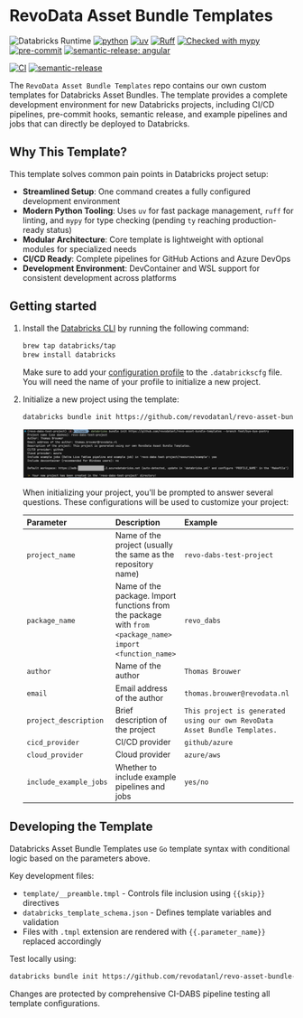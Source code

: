 # RevoData Asset Bundle Templates

![Databricks Runtime](https://img.shields.io/badge/Databricks%20Runtime-15.4--LTS-%231B3139)
[![python](https://img.shields.io/badge/python-3.11-g)](https://www.python.org)
[![uv](https://img.shields.io/endpoint?url=https://raw.githubusercontent.com/astral-sh/uv/main/assets/badge/v0.json)](https://github.com/astral-sh/uv)
[![Ruff](https://img.shields.io/endpoint?url=https://raw.githubusercontent.com/astral-sh/ruff/main/assets/badge/v2.json)](https://github.com/astral-sh/ruff)
[![Checked with mypy](http://www.mypy-lang.org/static/mypy_badge.svg)](http://mypy-lang.org/)
[![pre-commit](https://img.shields.io/badge/pre--commit-enabled-brightgreen?logo=pre-commit&logoColor=white)](https://github.com/pre-commit/pre-commit)
[![semantic-release: angular](https://img.shields.io/badge/semantic--release-angular-e10079?logo=semantic-release)](https://github.com/semantic-release/semantic-release)

[![CI](https://github.com/revodatanl/revo-asset-bundle-templates/actions/workflows/ci-dabs.yml/badge.svg)](https://github.com/revodatanl/revo-asset-bundle-templates/actions/workflows/ci-dabs.yml)
[![semantic-release](https://github.com/revodatanl/revo-asset-bundle-templates/actions/workflows/semantic-release.yml/badge.svg)](https://github.com/revodatanl/revo-asset-bundle-templates/actions/workflows/semantic-release.yml)

The `RevoData Asset Bundle Templates` repo contains our own custom templates for Databricks Asset Bundles. The template provides a complete development environment for new Databricks projects, including CI/CD pipelines, pre-commit hooks, semantic release, and example pipelines and jobs that can directly be deployed to Databricks.

## Why This Template?

This template solves common pain points in Databricks project setup:

- **Streamlined Setup**: One command creates a fully configured development environment
- **Modern Python Tooling**: Uses `uv` for fast package management, `ruff` for linting, and `mypy` for type checking (pending `ty` reaching production-ready status)
- **Modular Architecture**: Core template is lightweight with optional modules for specialized needs
- **CI/CD Ready**: Complete pipelines for GitHub Actions and Azure DevOps
- **Development Environment**: DevContainer and WSL support for consistent development across platforms

## Getting started

1. Install the [Databricks CLI](https://docs.databricks.com/en/dev-tools/cli/index.html) by running the following command:

    ```bash
    brew tap databricks/tap
    brew install databricks
    ```

    Make sure to add your [configuration profile](https://docs.databricks.com/en/dev-tools/cli/profiles.html) to the `.databrickscfg` file. You will need the name of your profile to initialize a new project.

2. Initialize a new project using the template:

    ```bash
    databricks bundle init https://github.com/revodatanl/revo-asset-bundle-templates
    ```

    ![bundle-init](images/bundle-init.png)

    When initializing your project, you'll be prompted to answer several questions. These configurations will be used to customize your project:

    | Parameter | Description | Example |
    |-----------|-------------|---------------------|
    | `project_name` | Name of the project (usually the same as the repository name) | `revo-dabs-test-project` |
    | `package_name` | Name of the package. Import functions from the package with `from <package_name> import <function_name>` | `revo_dabs` |
    | `author` | Name of the author | `Thomas Brouwer` |
    | `email` | Email address of the author | `thomas.brouwer@revodata.nl` |
    | `project_description` | Brief description of the project | `This project is generated using our own RevoData Asset Bundle Templates.` |
    | `cicd_provider` | CI/CD provider | `github/azure` |
    | `cloud_provider` | Cloud provider | `azure/aws` |
    | `include_example_jobs` | Whether to include example pipelines and jobs | `yes/no` |

## Developing the Template

Databricks Asset Bundle Templates use `Go` template syntax with conditional logic based on the parameters above.

Key development files:

- `template/__preamble.tmpl` - Controls file inclusion using `{{skip}}` directives
- `databricks_template_schema.json` - Defines template variables and validation
- Files with `.tmpl` extension are rendered with `{{.parameter_name}}` replaced accordingly

Test locally using:

```bash
databricks bundle init https://github.com/revodatanl/revo-asset-bundle-templates --branch <branch_name>
```

Changes are protected by comprehensive CI-DABS pipeline testing all template configurations.
